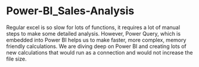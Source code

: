 # Power-BI_Sales-Analysis
Regular excel is so slow for lots of functions, it requires a lot of manual steps to make some detailed analysis. However, Power Query, which is embedded into Power BI helps us to make faster, more complex, memory friendly calculations. We are diving deep on Power BI and creating lots of new calculations that would run as a connection and would not increase the file size. 
